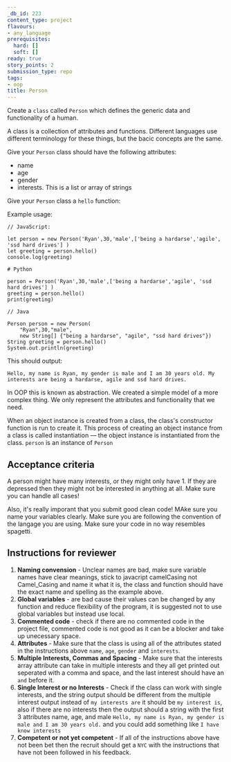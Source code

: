 ```yaml
---
_db_id: 223
content_type: project
flavours:
- any_language
prerequisites:
  hard: []
  soft: []
ready: true
story_points: 2
submission_type: repo
tags:
- oop
title: Person
---
```


Create a `class` called `Person` which defines the generic data and functionality of a human.

A class is a collection of attributes and functions. Different languages use different terminology for these things, but the bacic concepts are the same.

Give your `Person` class should have the following attributes:

- name
- age
- gender
- interests. This is a list or array of strings

Give your `Person` class a `hello` function:

Example usage:

```
// JavaScript:

let person = new Person('Ryan',30,'male',['being a hardarse','agile', 'ssd hard drives'] )
let greeting = person.hello()
console.log(greeting)
```

```
# Python

person = Person('Ryan',30,'male',['being a hardarse','agile', 'ssd hard drives'] )
greeting = person.hello()
print(greeting)
```

```
// Java

Person person = new Person(
    "Ryan",30,"male",
    new String[] {"being a hardarse", "agile", "ssd hard drives"})
String greeting = person.hello()
System.out.println(greeting)
```

This should output:

```
Hello, my name is Ryan, my gender is male and I am 30 years old. My interests are being a hardarse, agile and ssd hard drives.
```

In OOP this is known as abstraction. We created a simple model of a more complex thing. We only represent the attributes and functionality that we need.

When an object instance is created from a class, the class's constructor function is run to create it. This process of creating an object instance from a class is called instantiation — the object instance is instantiated from the class. `person` is an instance of `Person`

## Acceptance criteria

A person might have many interests, or they might only have 1. If they are depressed then they might not be interested in anything at all. Make sure you can handle all cases! 

Also, it's really imporant that you submit good clean code! MAke sure you name your variables clearly. Make sure you are following the convention of the langage you are using. Make sure your code in no way resembles spagetti.

## Instructions for reviewer

1. **Naming convension** - Unclear names are bad, make sure variable names have clear meanings, stick to javacript camelCasing not Camel_Casing and name it what it is, the class and function should have the exact name and spelling as the example above.
2. **Global variables** - are bad cause their values can be changed by any function and reduce flexibility of the program, it is suggested not to use global variables but instead use local.
3. **Commented code** - check if there are no commented code in the project file, commented code is not good as it can be a blocker and take up unecessary space.
4. **Attributes** - Make sure that the class is using all of the attributes stated in the instructions above `name`, `age`, `gender` and `interests`.
5. **Multiple Interests, Commas and Spacing** - Make sure that the interests array attribute can take in multiple interests and they all get printed out seperated with a comma and space, and the last interest should have an ``and`` before it.
6. **Single Interest or no Interests** - Check if the class can work with single interests, and the string output should be different from the multiple interest output instead of `my interests are` it should be `my interest is`, also if there are no interests then the output should a string with the first 3 attributes name, age, and male `Hello, my name is Ryan, my gender is male and I am 30 years old.` and you could add something like `I have know interests`
7. **Competent or not yet competent** - If all of the instructions above have not been bet then the recruit should get a ``NYC`` with the instructions that have not been followed in his feedback.